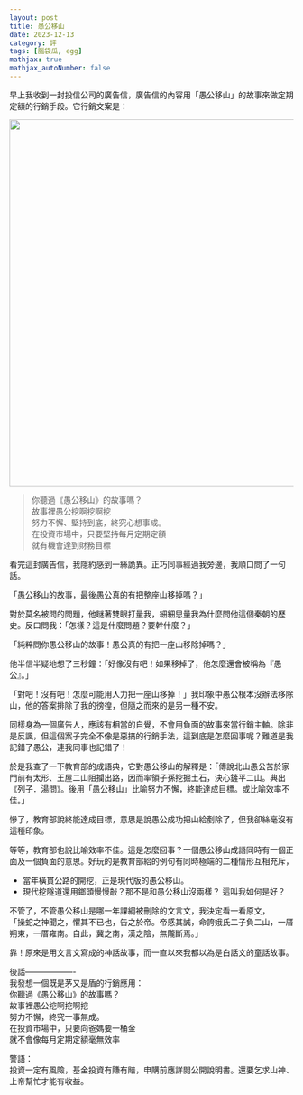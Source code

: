 ```yaml
---
layout: post
title: 愚公移山
date: 2023-12-13
category: 評
tags: [腦袋瓜, egg]
mathjax: true
mathjax_autoNumber: false
---
```


早上我收到一封投信公司的廣告信，廣告信的內容用「愚公移山」的故事來做定期定額的行銷手段。它行銷文案是：

<img src="/blog/assets/images/2023/mountains.jpg" style="width: 650px;"/>

<!--more-->

> 你聽過《愚公移山》的故事嗎？<br>
> 故事裡愚公挖啊挖啊挖<br>
> 努力不懈、堅持到底，終究心想事成。<br>
> 在投資市場中，只要堅持每月定期定額<br>
> 就有機會達到財務目標

看完這封廣告信，我隱約感到一絲詭異。正巧同事經過我旁邊，我順口問了一句話。

「愚公移山的故事，最後愚公真的有把整座山移掉嗎？」

對於莫名被問的問題，他瞇著雙眼打量我，細細思量我為什麼問他這個秦朝的歷史。反口問我：「怎樣？這是什麼問題？要幹什麼？」

「純粹問你愚公移山的故事！愚公真的有把一座山移除掉嗎？」

他半信半疑地想了三秒鐘：「好像沒有吧！如果移掉了，他怎麼還會被稱為『愚公』。」

「對吧！沒有吧！怎麼可能用人力把一座山移掉！」我印象中愚公根本沒辦法移除山，他的答案排除了我的徬徨，但隨之而來的是另一種不安。

同樣身為一個廣告人，應該有相當的自覺，不會用負面的故事來當行銷主軸。除非是反諷，但這個案子完全不像是惡搞的行銷手法，這到底是怎麼回事呢？難道是我記錯了愚公，連我同事也記錯了！

於是我查了一下教育部的成語典，它對愚公移山的解釋是：「傳說北山愚公苦於家門前有太形、王屋二山阻攔出路，因而率領子孫挖掘土石，決心鏟平二山。典出《列子．湯問》。後用「愚公移山」比喻努力不懈，終能達成目標。或比喻效率不佳。」

慘了，教育部說終能達成目標，意思是說愚公成功把山給剷除了，但我卻絲毫沒有這種印象。

等等，教育部也說比喻效率不佳。這是怎麼回事？一個愚公移山成語同時有一個正面及一個負面的意思。好玩的是教育部給的例句有同時極端的二種情形互相充斥，<br>
- 當年橫貫公路的開挖，正是現代版的愚公移山。
- 現代挖隧道還用鎯頭慢慢敲？那不是和愚公移山沒兩樣？
這叫我如何是好？

不管了，不管愚公移山是哪一年課綱被刪除的文言文，我決定看一看原文，<br>
「操蛇之神聞之，懼其不已也，告之於帝。帝感其誠，命誇娥氏二子負二山，一厝朔東，一厝雍南。自此，冀之南，漢之陰，無隴斷焉。」

靠！原來是用文言文寫成的神話故事，而一直以來我都以為是白話文的童話故事。

後話——————-<br>
我發想一個既是茅又是盾的行銷應用：<br>
你聽過《愚公移山》的故事嗎？<br>
故事裡愚公挖啊挖啊挖<br>
努力不懈，終究一事無成。<br>
在投資市場中，只要向爸媽要一桶金<br>
就不會像每月定期定額毫無效率<br>

警語：<br>
投資一定有風險，基金投資有賺有賠，申購前應詳閱公開說明書。還要乞求山神、上帝幫忙才能有收益。<br>
